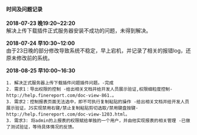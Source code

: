 #### 时间及问题记录

**2018-07-23 晚19:20~22:20** <br>解决上传下载插件正式服务器安装不成功的问题，未得到解决。<br>

**2018-07-24 早10:30~12:00** <br>由于23日晚的部分修改导致系统不稳定，早上宕机，并记录了相关的报错log，还原未修改前的系统。<br>

**2018-08-25 早10:00~16:30**<br>

    1. 解决正式服务器上传下载插件问题插件问题。-完成
    2. 需求1：导出权限的控制 -给出相关文档并给开发人员展示验证,权限细粒度控制-http://help.finereport.com/doc-view-861.。
    3. 需求2：控制报表页面无法选中，即不可执行复制粘贴的操作 -给出相关文档并给开发人员展示验证，JS实现禁用右键/禁止复制粘贴剪切选取/禁用键盘按键-http://help.finereport.com/doc-view-1203.html。
    3. 需求3: 将admin的上报表的权限赋给单独的一个用户，并由他实现报表的相关管理 -已做了测试验证，等待具体情况的反馈。
            